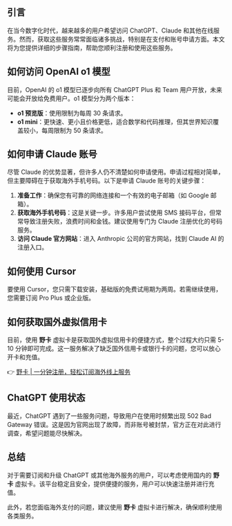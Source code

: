 ## 引言
在当今数字化时代，越来越多的用户希望访问 ChatGPT、Claude 和其他在线服务。然而，获取这些服务常常面临诸多挑战，特别是在支付和账号申请方面。本文将为您提供详细的步骤指南，帮助您顺利注册和使用这些服务。

## 如何访问 OpenAI o1 模型
目前，OpenAI 的 o1 模型已逐步向所有 ChatGPT Plus 和 Team 用户开放，未来可能会开放给免费用户。o1 模型分为两个版本：

- **o1 预览版**：使用限制为每周 30 条请求。
- **o1 mini**：更快速、更小且价格更低，适合数学和代码推理，但其世界知识覆盖较小，每周限制为 50 条请求。

## 如何申请 Claude 账号
尽管 Claude 的优势显著，但许多人仍不清楚如何申请使用。申请过程相对简单，但主要障碍在于获取海外手机号码。以下是申请 Claude 账号的关键步骤：

1. **准备工作**：确保您有可靠的网络连接和一个有效的电子邮箱（如 Google 邮箱）。
2. **获取海外手机号码**：这是关键一步。许多用户尝试使用 SMS 接码平台，但常常导致注册失败，浪费时间和金钱。建议使用专门为 Claude 注册优化的号码服务。
3. **访问 Claude 官方网站**：进入 Anthropic 公司的官方网站，找到 Claude AI 的注册入口。

## 如何使用 Cursor
要使用 Cursor，您只需下载安装，基础版的免费试用期为两周。若需继续使用，您需要订阅 Pro Plus 或企业版。

## 如何获取国外虚拟信用卡
目前，使用 **野卡** 虚拟卡是获取国外虚拟信用卡的便捷方式，整个过程大约只需 5-10 分钟即可完成。这一服务解决了缺乏国外信用卡或银行卡的问题，您可以放心开卡和充值。

👉 [野卡 | 一分钟注册，轻松订阅海外线上服务](https://bit.ly/bewildcard)

## ChatGPT 使用状态
最近，ChatGPT 遇到了一些服务问题，导致用户在使用时频繁出现 502 Bad Gateway 错误。这是因为官网出现了故障，而非账号被封禁，官方正在对此进行调查，希望问题能尽快解决。

## 总结
对于需要订阅和升级 ChatGPT 或其他海外服务的用户，可以考虑使用国内的 **野卡** 虚拟卡。该平台稳定且安全，提供便捷的服务，用户可以快速注册并进行充值。

此外，若您面临海外支付的问题，建议使用 **野卡** 虚拟卡进行解决，确保顺利使用各类服务。